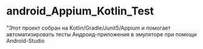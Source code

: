 # android_Appium_Kotlin_Test
"Этот проект собран на Kotlin/Gradle/Junit5/Appium и помогает автоматизировать тесты Андроид-приложения в эмуляторе при помощи Android-Studio
